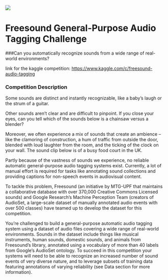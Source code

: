 ![](https://kaggle2.blob.core.windows.net/competitions/kaggle/8900/logos/header.png?t=2018-03-18-23-07-32)

# Freesound General-Purpose Audio Tagging Challenge
###Can you automatically recognize sounds from a wide range of real-world environments?

link for the kaggle competition: https://www.kaggle.com/c/freesound-audio-tagging


### Competition Description
Some sounds are distinct and instantly recognizable, like a baby’s laugh or the strum of a guitar.

Other sounds aren’t clear and are difficult to pinpoint. If you close your eyes, can you tell which of the sounds below is a chainsaw versus a blender?

Moreover, we often experience a mix of sounds that create an ambience – like the clamoring of construction, a hum of traffic from outside the door, blended with loud laughter from the room, and the ticking of the clock on your wall. The sound clip below is of a busy food court in the UK.

Partly because of the vastness of sounds we experience, no reliable automatic general-purpose audio tagging systems exist. Currently, a lot of manual effort is required for tasks like annotating sound collections and providing captions for non-speech events in audiovisual content.

To tackle this problem, Freesound (an initiative by MTG-UPF that maintains a collaborative database with over 370,000 Creative Commons Licensed sounds) and Google Research’s Machine Perception Team (creators of AudioSet, a large-scale dataset of manually annotated audio events with over 500 classes) have teamed up to develop the dataset for this competition.

You’re challenged to build a general-purpose automatic audio tagging system using a dataset of audio files covering a wide range of real-world environments. Sounds in the dataset include things like musical instruments, human sounds, domestic sounds, and animals from Freesound’s library, annotated using a vocabulary of more than 40 labels from Google’s AudioSet ontology. To succeed in this competition your systems will need to be able to recognize an increased number of sound events of very diverse nature, and to leverage subsets of training data featuring annotations of varying reliability (see Data section for more information).